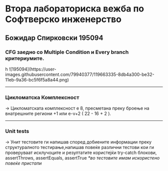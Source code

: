 # Втора лабораториска вежба по Софтверско инженерство

<h2> Божидар Спирковски 195094 </h2>

<h3> CFG заедно со Multiple Condition и Every branch критериумите. </h3>h
 ![195094](https://user-images.githubusercontent.com/79940377/119663335-8db4a300-be32-11eb-9a36-bc5f6f5a8a44.png)
<hr>
<h3> Цикломатска Комплексност </h3>
 -> Цикломатската комплексност е 8, пресметана преку броење на внатрешните региони +1 или e-v+2 ( 22 - 16 + 2 ).
 <br><hr>
<h3> Unit tests </h3>
 -> Унит тестовите ги напишав според добиените информации преку структуралното тестирање,напишав повеќе различни тестови кои ги проверуваат исклучоците и резултатите користејќи try-catch блокови, assertThrows, assertEquals, assertTrue <i>*во тестовите имам искористено повеќе пристапи</i>
